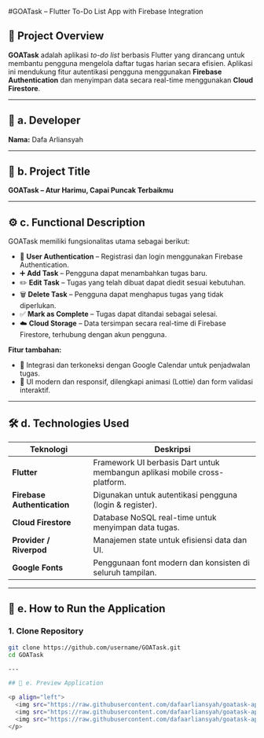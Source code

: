 #GOATask – Flutter To-Do List App with Firebase Integration

## 📌 Project Overview

**GOATask** adalah aplikasi _to-do list_ berbasis Flutter yang dirancang untuk membantu pengguna mengelola daftar tugas harian secara efisien. Aplikasi ini mendukung fitur autentikasi pengguna menggunakan **Firebase Authentication** dan menyimpan data secara real-time menggunakan **Cloud Firestore**.

---

## 👤 a. Developer  
**Nama:** Dafa Arliansyah

---

## 🧾 b. Project Title  
**GOATask – Atur Harimu, Capai Puncak Terbaikmu**

---

## ⚙️ c. Functional Description  

GOATask memiliki fungsionalitas utama sebagai berikut:

- 🔐 **User Authentication** – Registrasi dan login menggunakan Firebase Authentication.  
- ➕ **Add Task** – Pengguna dapat menambahkan tugas baru.  
- ✏️ **Edit Task** – Tugas yang telah dibuat dapat diedit sesuai kebutuhan.  
- 🗑️ **Delete Task** – Pengguna dapat menghapus tugas yang tidak diperlukan.  
- ✅ **Mark as Complete** – Tugas dapat ditandai sebagai selesai.  
- ☁️ **Cloud Storage** – Data tersimpan secara real-time di Firebase Firestore, terhubung dengan akun pengguna.

**Fitur tambahan:**
- 📆 Integrasi dan terkoneksi dengan Google Calendar untuk penjadwalan tugas.
- 🎨 UI modern dan responsif, dilengkapi animasi (Lottie) dan form validasi interaktif.

---

## 🛠️ d. Technologies Used

| Teknologi | Deskripsi |
|----------|-----------|
| **Flutter** | Framework UI berbasis Dart untuk membangun aplikasi mobile cross-platform. |
| **Firebase Authentication** | Digunakan untuk autentikasi pengguna (login & register). |
| **Cloud Firestore** | Database NoSQL real-time untuk menyimpan data tugas. |
| **Provider / Riverpod** | Manajemen state untuk efisiensi data dan UI. |
| **Google Fonts** | Penggunaan font modern dan konsisten di seluruh tampilan. |

---

## 🚀 e. How to Run the Application

### 1. Clone Repository
```bash
git clone https://github.com/username/GOATask.git
cd GOATask

---

## 📱 e. Preview Application

<p align="left">
  <img src="https://raw.githubusercontent.com/dafaarliansyah/goatask-app-flutter/main/ss1.png" alt="Auth Screen" width="250"/>
  <img src="https://raw.githubusercontent.com/dafaarliansyah/goatask-app-flutter/main/ss2.png" alt="Register Screen" width="250"/>
  <img src="https://raw.githubusercontent.com/dafaarliansyah/goatask-app-flutter/main/ss3.png" alt="Home Screen" width="250"/>
</p>





